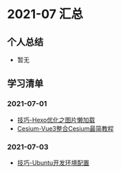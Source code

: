# 2021-07 汇总

## 个人总结
* 暂无

## 学习清单
### 2021-07-01
* [技巧-Hexo优化之图片懒加载](./2021-07-01/技巧-Hexo优化之图片懒加载.md)
* [Cesium-Vue3整合Cesium最简教程](./2021-07-01/Cesium-Vue3整合Cesium最简教程.md)

### 2021-07-03
* [技巧-Ubuntu开发环境配置](./2021-07-03/技巧-Ubuntu开发环境配置.md)
